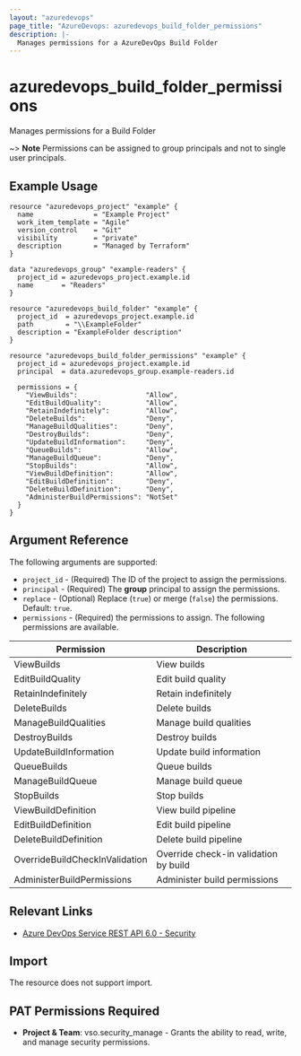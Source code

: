 ```yaml
---
layout: "azuredevops"
page_title: "AzureDevops: azuredevops_build_folder_permissions"
description: |-
  Manages permissions for a AzureDevOps Build Folder
---
```


# azuredevops_build_folder_permissions

Manages permissions for a Build Folder

~> **Note** Permissions can be assigned to group principals and not to single user principals.

## Example Usage

```hcl
resource "azuredevops_project" "example" {
  name               = "Example Project"
  work_item_template = "Agile"
  version_control    = "Git"
  visibility         = "private"
  description        = "Managed by Terraform"
}

data "azuredevops_group" "example-readers" {
  project_id = azuredevops_project.example.id
  name       = "Readers"
}

resource "azuredevops_build_folder" "example" {
  project_id  = azuredevops_project.example.id
  path        = "\\ExampleFolder"
  description = "ExampleFolder description"
}

resource "azuredevops_build_folder_permissions" "example" {
  project_id = azuredevops_project.example.id
  principal  = data.azuredevops_group.example-readers.id

  permissions = {
    "ViewBuilds":                 "Allow",
    "EditBuildQuality":           "Allow",
    "RetainIndefinitely":         "Allow",
    "DeleteBuilds":               "Deny",
    "ManageBuildQualities":       "Deny",
    "DestroyBuilds":              "Deny",
    "UpdateBuildInformation":     "Deny",
    "QueueBuilds":                "Allow",
    "ManageBuildQueue":           "Deny",
    "StopBuilds":                 "Allow",
    "ViewBuildDefinition":        "Allow",
    "EditBuildDefinition":        "Deny",
    "DeleteBuildDefinition":      "Deny",
    "AdministerBuildPermissions": "NotSet"
  }
}
```

## Argument Reference

The following arguments are supported:

* `project_id` - (Required) The ID of the project to assign the permissions.
* `principal` - (Required) The **group** principal to assign the permissions.
* `replace` - (Optional) Replace (`true`) or merge (`false`) the permissions. Default: `true`.
* `permissions` - (Required) the permissions to assign. The following permissions are available.

| Permission                     | Description                           |
|--------------------------------|---------------------------------------|
| ViewBuilds                     | View builds                           |
| EditBuildQuality               | Edit build quality                    |
| RetainIndefinitely             | Retain indefinitely                   |
| DeleteBuilds                   | Delete builds                         |
| ManageBuildQualities           | Manage build qualities                |
| DestroyBuilds                  | Destroy builds                        |
| UpdateBuildInformation         | Update build information              |
| QueueBuilds                    | Queue builds                          |
| ManageBuildQueue               | Manage build queue                    |
| StopBuilds                     | Stop builds                           |
| ViewBuildDefinition            | View build pipeline                   |
| EditBuildDefinition            | Edit build pipeline                   |
| DeleteBuildDefinition          | Delete build pipeline                 |
| OverrideBuildCheckInValidation | Override check-in validation by build |
| AdministerBuildPermissions     | Administer build permissions          |

## Relevant Links

* [Azure DevOps Service REST API 6.0 - Security](https://docs.microsoft.com/en-us/rest/api/azure/devops/security/?view=azure-devops-rest-6.0)

## Import

The resource does not support import.

## PAT Permissions Required

- **Project & Team**: vso.security_manage - Grants the ability to read, write, and manage security permissions.
